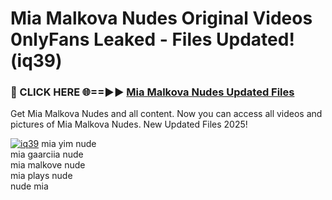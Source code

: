 # Mia Malkova Nudes Original Videos 0nlyFans Leaked - Files Updated! (iq39)

<h3>🔴 CLICK HERE 🌐==►► <a href="https://tinyurl.com/yrmya6cz" rel="nofollow">Mia Malkova Nudes Updated Files</a></h3>

Get Mia Malkova Nudes and all content. Now you can access all videos and pictures of Mia Malkova Nudes. New Updated Files 2025!

[![iq39](https://i.imgur.com/FMdXYCs.gif)](https://tinyurl.com/yrmya6cz)
mia yim nude<br>
mia gaarciia nude<br>
mia malkove nude<br>
mia plays nude<br>
nude mia